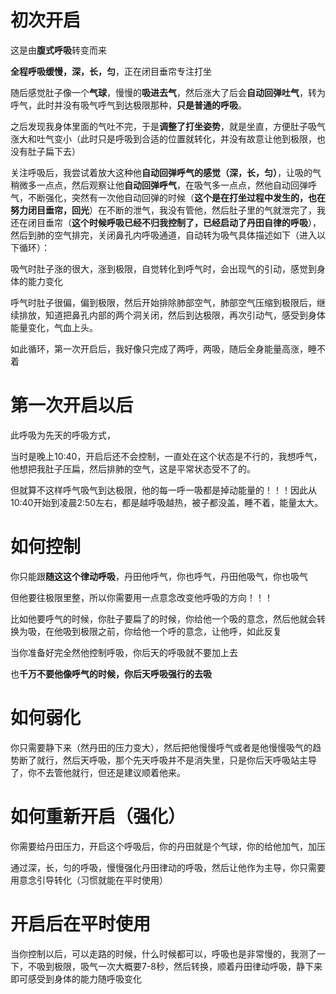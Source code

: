 
# 初次开启

这是由**腹式呼吸**转变而来

**全程呼吸缓慢，深，长，匀**，正在闭目垂帘专注打坐

随后感觉肚子像一个**气球**，慢慢的**吸进去气**，然后涨大了后会**自动回弹吐气**，转为呼气，此时并没有吸气呼气到达极限那种，**只是普通的呼吸**。

之后发现我身体里面的气吐不完，于是**调整了打坐姿势**，就是坐直，方便肚子吸气涨大和吐气变小（此时只是呼吸到合适的位置就转化，并没有故意让他到极限，也没有肚子扁下去）

关注呼吸后，我尝试着放大这种他**自动回弹呼气的感觉（深，长，匀）**，让吸的气稍微多一点点，然后观察让他**自动回弹呼气**，在吸气多一点点，然他自动回弹呼气，不断强化，突然有一次他自动回弹的时候（**这个是在打坐过程中发生的，也在努力闭目垂帘，回光**）在不断的泄气，我没有管他，然后肚子里的气就泄完了，我还在闭目垂帘（**这个时候呼吸已经不归我控制了，已经启动了丹田自律的呼吸**），然后到肺的空气排完，关闭鼻孔内呼吸通道，自动转为吸气具体描述如下（进入以下循环）：

吸气时肚子涨的很大，涨到极限，自觉转化到呼气时，会出现气的引动，感觉到身体的能力变化

呼气时肚子很偏，偏到极限，然后开始排除肺部空气，肺部空气压缩到极限后，继续排放，知道把鼻孔内部的两个洞关闭，然后到达极限，再次引动气，感受到身体能量变化，气血上头。

如此循环，第一次开启后，我好像只完成了两呼，两吸，随后全身能量高涨，睡不着

# 第一次开启以后

此呼吸为先天的呼吸方式，

当时是晚上10:40，开启后还不会控制，一直处在这个状态是不行的，我想呼气，他想把我肚子压扁，然后排肺的空气，这是平常状态受不了的。

但就算不这样呼气吸气到达极限，他的每一呼一吸都是掉动能量的！！！因此从10:40开始到凌晨2:50左右，都是越呼吸越热，被子都没盖，睡不着，能量太大。

# 如何控制

你只能跟**随这这个律动呼吸**，丹田他呼气，你也呼气，丹田他吸气，你也吸气

但他要往极限里整，所以你需要用一点意念改变他呼吸的方向！！！

比如他要呼气的时候，你肚子要扁了的时候，你给他一个吸的意念，然后他就会转换为吸，在他吸到极限之前，你给他一个呼的意念，让他呼，如此反复

当你准备好完全然他控制呼吸，你后天的呼吸就不要加上去

也**千万不要他像呼气的时候，你后天呼吸强行的去吸**

# 如何弱化

你只需要静下来（然丹田的压力变大），然后把他慢慢呼气或者是他慢慢吸气的趋势断了就行，然后天呼吸，那个先天呼吸并不是消失里，只是你后天呼吸站主导了，你不去管他就行，但还是建议顺着他来。


# 如何重新开启（强化）

你需要给丹田压力，开启这个呼吸后，你的丹田就是个气球，你的给他加气，加压

通过深，长，匀的呼吸，慢慢强化丹田律动的呼吸，然后让他作为主导，你只需要用意念引导转化（习惯就能在平时使用）

# 开启后在平时使用

当你控制以后，可以走路的时候，什么时候都可以，呼吸也是非常慢的，我测了一下，不吸到极限，吸气一次大概要7-8秒，然后转换，顺着丹田律动呼吸，静下来即可感受到身体的能力随呼吸变化







